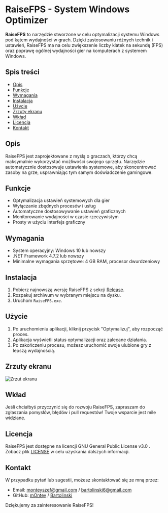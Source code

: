 # RaiseFPS - System Windows Optimizer

**RaiseFPS** to narzędzie stworzone w celu optymalizacji systemu Windows pod kątem wydajności w grach. Dzięki zastosowaniu różnych technik i ustawień, RaiseFPS ma na celu zwiększenie liczby klatek na sekundę (FPS) oraz poprawę ogólnej wydajności gier na komputerach z systemem Windows.

## Spis treści

- [Opis](#opis)
- [Funkcje](#funkcje)
- [Wymagania](#wymagania)
- [Instalacja](#instalacja)
- [Użycie](#użycie)
- [Zrzuty ekranu](#zrzuty-ekranu)
- [Wkład](#wkład)
- [Licencja](#licencja)
- [Kontakt](#kontakt)

## Opis

RaiseFPS jest zaprojektowane z myślą o graczach, którzy chcą maksymalnie wykorzystać możliwości swojego sprzętu. Narzędzie automatycznie dostosowuje ustawienia systemowe, aby skoncentrować zasoby na grze, usprawniając tym samym doświadczenie gamingowe.

## Funkcje

- Optymalizacja ustawień systemowych dla gier
- Wyłączanie zbędnych procesów i usług
- Automatyczne dostosowywanie ustawień graficznych
- Monitorowanie wydajności w czasie rzeczywistym
- Prosty w użyciu interfejs graficzny

## Wymagania

- System operacyjny: Windows 10 lub nowszy
- .NET Framework 4.7.2 lub nowszy
- Minimalne wymagania sprzętowe: 4 GB RAM, procesor dwurdzeniowy

## Instalacja

1. Pobierz najnowszą wersję RaiseFPS z sekcji [Release](https://github.com/mOnteySZEF/RaiseFPS/releases).
2. Rozpakuj archiwum w wybranym miejscu na dysku.
3. Uruchom `RaiseFPS.exe`.

## Użycie

1. Po uruchomieniu aplikacji, kliknij przycisk "Optymalizuj", aby rozpocząć proces.
2. Aplikacja wyświetli status optymalizacji oraz zalecane działania.
3. Po zakończeniu procesu, możesz uruchomić swoje ulubione gry z lepszą wydajnością.

## Zrzuty ekranu

![Zrzut ekranu](https://i.imgur.com/MJkTNm0.png)

## Wkład

Jeśli chciałbyś przyczynić się do rozwoju RaiseFPS, zapraszam do zgłaszania pomysłów, błędów i pull requestów! Twoje wsparcie jest mile widziane.

## Licencja

RaiseFPS jest dostępne na licencji GNU General Public License v3.0 . Zobacz plik [LICENSE](LICENSE) w celu uzyskania dalszych informacji.

## Kontakt

W przypadku pytań lub sugestii, możesz skontaktować się ze mną przez:

- Email: monteyszef@gmail.com / bartolinski6@gmail.com
- GitHub: [mOntey](https://github.com/mOnteySZEF) / [Bartolinski](https://github.com/Bartolinski4)

Dziękujemy za zainteresowanie RaiseFPS!

